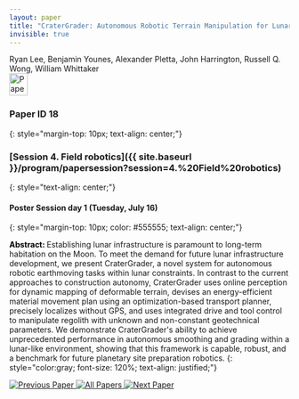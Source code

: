 ```yaml
---
layout: paper
title: "CraterGrader: Autonomous Robotic Terrain Manipulation for Lunar Site Preparation and Earthmoving"
invisible: true
---
```

<div class="paper-authors">
<div class="paper-author-box">
    <div class="paper-author-name">Ryan Lee, Benjamin Younes, Alexander Pletta, John Harrington, Russell Q. Wong, William Whittaker</div>
    <div class="paper-author-uni"></div>
</div>

</div><div class="paper-pdf">
                <div> <a href="https://www.roboticsproceedings.org/rss20/p018.pdf"><img src="{{ site.baseurl }}/images/paper_link.png" alt="Paper Website" width = "33"  height = "40"/></a> </div>
                </div>

### Paper ID 18
{: style="margin-top: 10px; text-align: center;"}

### [Session 4. Field robotics]({{ site.baseurl }}/program/papersession?session=4.%20Field%20robotics)
{: style="text-align: center;"}

#### Poster Session day 1 (Tuesday, July 16)
{: style="margin-top: 10px; color: #555555; text-align: center;"}

<b style="color: black;">Abstract: </b>Establishing lunar infrastructure is paramount to long-term habitation on the Moon. To meet the demand for future lunar infrastructure development, we present CraterGrader, a novel system for autonomous robotic earthmoving tasks within lunar constraints. In contrast to the current approaches to construction autonomy, CraterGrader uses online perception for dynamic mapping of deformable terrain, devises an energy-efficient material movement plan using an optimization-based transport planner, precisely localizes without GPS, and uses integrated drive and tool control to manipulate regolith with unknown and non-constant geotechnical parameters. We demonstrate CraterGrader's ability to achieve unprecedented performance in autonomous smoothing and grading within a lunar-like environment, showing that this framework is capable, robust, and a benchmark for future planetary site preparation robotics.
{: style="color:gray; font-size: 120%; text-align: justified;"}


<div class="paper-menu">
<a href="{{ site.baseurl }}/program/papers/017/"> <img src="{{ site.baseurl }}/images/previous_paper_icon.png" alt="Previous Paper" title="Previous Paper"/> </a>
<a href="{{ site.baseurl }}/program/papers"><img src="{{ site.baseurl }}/images/overview_icon.png" alt="All Papers" title="All Papers"/> </a>
<a href="{{ site.baseurl }}/program/papers/019/"> <img src="{{ site.baseurl }}/images/next_paper_icon.png" alt="Next Paper" title="Next Paper"/> </a>

</div>
